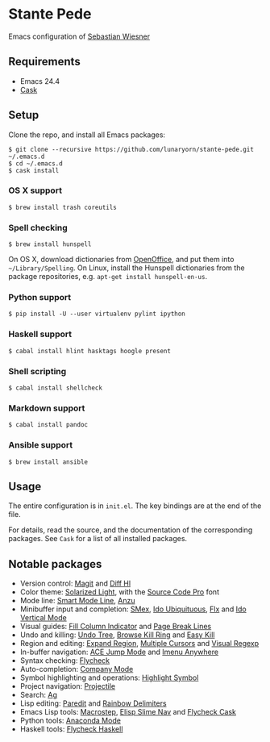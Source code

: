 Stante Pede
===========

Emacs configuration of [Sebastian Wiesner](http://www.lunaryorn.com/about)

Requirements
------------

- Emacs 24.4
- [Cask][]

Setup
-----

Clone the repo, and install all Emacs packages:

```console
$ git clone --recursive https://github.com/lunaryorn/stante-pede.git ~/.emacs.d
$ cd ~/.emacs.d
$ cask install
```

### OS X support ###

```console
$ brew install trash coreutils
```

### Spell checking ###

```console
$ brew install hunspell
```

On OS X, download dictionaries from [OpenOffice][], and put them into
`~/Library/Spelling`.  On Linux, install the Hunspell dictionaries from the
package repositories, e.g. `apt-get install hunspell-en-us`.

### Python support ###

```console
$ pip install -U --user virtualenv pylint ipython
```

### Haskell support ###

```console
$ cabal install hlint hasktags hoogle present
```

### Shell scripting ###

```console
$ cabal install shellcheck
```

### Markdown support ###

```console
$ cabal install pandoc
```

### Ansible support ###

```console
$ brew install ansible
```

[Cask]: http://cask.readthedocs.org/en/latest/
[OpenOffice]: https://wiki.openoffice.org/wiki/Dictionaries

Usage
-----

The entire configuration is in `init.el`.  The key bindings are at the end of
the file.

For details, read the source, and the documentation of the corresponding
packages.  See `Cask` for a list of all installed packages.

Notable packages
----------------

- Version control: [Magit](https://github.com/magit/magit) and
  [Diff Hl](https://github.com/dgutov/diff-hl)
- Color theme: [Solarized Light](https://github.com/bbatsov/solarized-emacs),
  with the [Source Code Pro](https://github.com/adobe/source-code-pro) font
- Mode line: [Smart Mode Line](https://github.com/Bruce-Connor/smart-mode-line),
  [Anzu](https://github.com/syohex/emacs-anzu)
- Minibuffer input and completion: [SMex](https://github.com/nonsequitur/smex),
  [Ido Ubiquituous](https://github.com/DarwinAwardWinner/ido-ubiquitous),
  [Flx](https://github.com/lewang/flx) and
  [Ido Vertical Mode](https://github.com/gempesaw/ido-vertical-mode.el)
- Visual guides:
  [Fill Column Indicator](https://github.com/alpaker/Fill-Column-Indicator) and
  [Page Break Lines](https://github.com/purcell/page-break-lines)
- Undo and killing: [Undo Tree](http://www.dr-qubit.org/emacs.php#undo-tree),
  [Browse Kill Ring](https://github.com/browse-kill-ring/browse-kill-ring) and
  [Easy Kill](https://github.com/leoliu/easy-kill)
- Region and editing:
  [Expand Region](https://github.com/magnars/expand-region.el),
  [Multiple Cursors](https://github.com/magnars/multiple-cursors.el) and
  [Visual Regexp](https://github.com/benma/visual-regexp.el)
- In-buffer navigation:
  [ACE Jump Mode](https://github.com/winterTTr/ace-jump-mode) and
  [Imenu Anywhere](https://github.com/vitoshka/imenu-anywhere)
- Syntax checking: [Flycheck](http://flycheck.readthedocs.org)
- Auto-completion: [Company Mode](http://company-mode.github.io)
- Symbol highlighting and operations:
  [Highlight Symbol](https://github.com/nschum/highlight-symbol.el)
- Project navigation: [Projectile](https://github.com/bbatsov/projectile)
- Search: [Ag](https://github.com/Wilfred/ag.el)
- Lisp editing: [Paredit](http://www.emacswiki.org/emacs/ParEdit) and
  [Rainbow Delimiters](https://github.com/jlr/rainbow-delimiters)
- Emacs Lisp tools: [Macrostep](https://github.com/joddie/macrostep),
  [Elisp Slime Nav](https://github.com/purcell/elisp-slime-nav) and
  [Flycheck Cask](https://github.com/flycheck/flycheck-cask)
- Python tools: [Anaconda Mode](https://github.com/proofit404/anaconda-mode)
- Haskell tools:
  [Flycheck Haskell](https://github.com/flycheck/flycheck-haskell)

